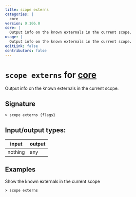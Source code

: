 ```yaml
---
title: scope externs
categories: |
  core
version: 0.106.0
core: |
  Output info on the known externals in the current scope.
usage: |
  Output info on the known externals in the current scope.
editLink: false
contributors: false
---
```

<!-- This file is automatically generated. Please edit the command in https://github.com/nushell/nushell instead. -->

# `scope externs` for [core](/commands/categories/core.md)

<div class='command-title'>Output info on the known externals in the current scope.</div>

## Signature

```> scope externs {flags} ```


## Input/output types:

| input   | output |
| ------- | ------ |
| nothing | any    |
## Examples

Show the known externals in the current scope
```nu
> scope externs

```
